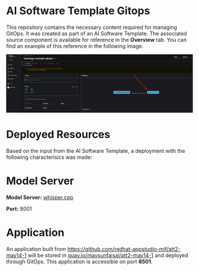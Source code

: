 # AI Software Template Gitops

This repository contains the necessary content required for managing GitOps. It was created as part of an AI Software Template. The associated source component is available for reference in the **Overview** tab. You can find an example of this reference in the following image.

![Overview Tab](./images/overview-dependency.png)

# Deployed Resources
Based on the input from the AI Software Template, a deployment with the following characterisics was made:

# Model Server
**Model Server:** [whisper.cpp]( https://github.com/containers/ai-lab-recipes/tree/main/model_servers/whispercpp)

**Port:** 8001

# Application
An application built from https://github.com/redhat-appstudio-mjf/att2-may14-1 will be stored in [quay.io/maysunfaisal/att2-may14-1](https://quay.io/maysunfaisal/att2-may14-1) and deployed through GitOps. This application is accessible on port **8501**.